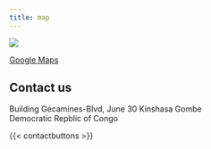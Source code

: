 ```yaml
---
title: map
---
```


![](/uploads/map2.jpg)

[Google Maps][def]

## Contact us

Building Gécamines-Blvd,
June 30
Kinshasa Gombe  
Democratic Repblic of Congo

{{< contactbuttons >}}

[def]: https://www.google.com/maps/@-4.3026809,15.3099689,18.95z/data=!4m10!1m2!2m1!1sBuilding+G%C3%A9camines-Blvd!3m6!1s0x1a6a33f51eb33e1b:0xe22d389f8c8dd83a!8m2!3d-4.3032154!4d15.3105518!15sChhCdWlsZGluZyBHw6ljYW1pbmVzLUJsdmSSAR5idXNpbmVzc19tYW5hZ2VtZW50X2NvbnN1bHRhbnTgAQA!16s%2Fg%2F11l36g6084?entry=ttu

